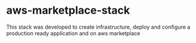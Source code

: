 # aws-marketplace-stack
 This stack was developed to create infrastructure, deploy and configure a production ready application and on aws marketplace
